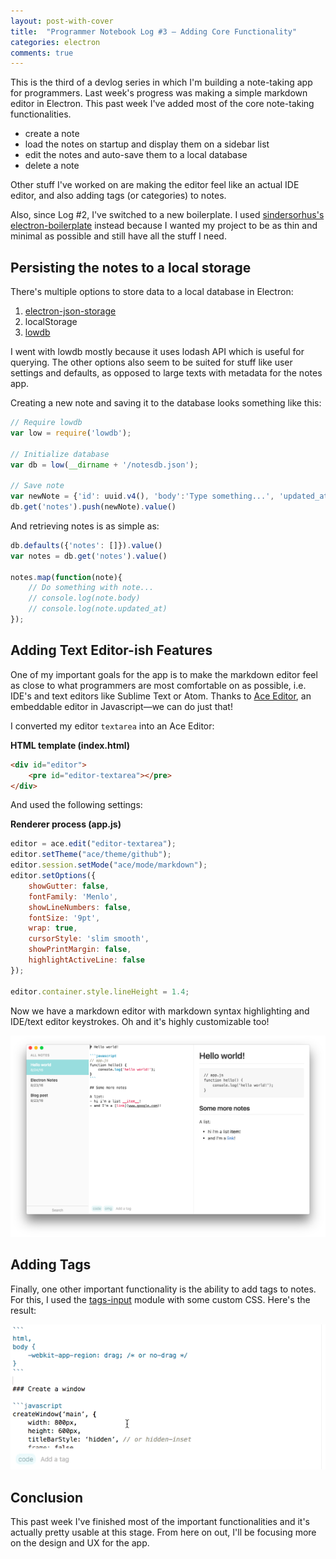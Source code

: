 ```yaml
---
layout: post-with-cover
title:  "Programmer Notebook Log #3 – Adding Core Functionality"
categories: electron
comments: true
---
```


This is the third of a devlog series in which I'm building a note-taking app for programmers. Last week's progress was making a simple markdown editor in Electron. This past week I've added most of the core note-taking functionalities.

- create a note
- load the notes on startup and display them on a sidebar list
- edit the notes and auto-save them to a local database
- delete a note

Other stuff I've worked on are making the editor feel like an actual IDE editor, and also adding tags (or categories) to notes.

Also, since Log #2, I've switched to a new boilerplate. I used [sindersorhus's electron-boilerplate](http://github.com/sindresorhus/electron-boilerplate) instead because I wanted my project to be as thin and minimal as possible and still have all the stuff I need.

## Persisting the notes to a local storage

There's multiple options to store data to a local database in Electron:

1. [electron-json-storage](https://github.com/jviotti/electron-json-storage)
2. localStorage
3. [lowdb](https://github.com/typicode/lowdb)

I went with lowdb mostly because it uses lodash API which is useful for querying. The other options also seem to be suited for stuff like user settings and defaults, as opposed to large texts with metadata for the notes app.

Creating a new note and saving it to the database looks something like this:

```javascript
// Require lowdb
var low = require('lowdb');

// Initialize database
var db = low(__dirname + '/notesdb.json');

// Save note
var newNote = {'id': uuid.v4(), 'body':'Type something...', 'updated_at': new Date().getTime()}
db.get('notes').push(newNote).value()
```

And retrieving notes is as simple as:

```javascript
db.defaults({'notes': []}).value()
var notes = db.get('notes').value()

notes.map(function(note){
    // Do something with note...
    // console.log(note.body)
    // console.log(note.updated_at)
});
```

## Adding Text Editor-ish Features

One of my important goals for the app is to make the markdown editor feel as close to what programmers are most comfortable on as possible, i.e. IDE's and text editors like Sublime Text or Atom. Thanks to [Ace Editor](https://ace.c9.io), an embeddable editor in Javascript—we can do just that!

I converted my editor `textarea` into an Ace Editor:

__HTML template (index.html)__

```html
<div id="editor">
	<pre id="editor-textarea"></pre>
</div>
```

And used the following settings:

__Renderer process (app.js)__

```javascript
editor = ace.edit("editor-textarea");
editor.setTheme("ace/theme/github");
editor.session.setMode("ace/mode/markdown");
editor.setOptions({
	showGutter: false,
	fontFamily: 'Menlo',
	showLineNumbers: false,
	fontSize: '9pt',
	wrap: true,
	cursorStyle: 'slim smooth',
	showPrintMargin: false,
	highlightActiveLine: false
});

editor.container.style.lineHeight = 1.4;
```

Now we have a markdown editor with markdown syntax highlighting and IDE/text editor keystrokes. Oh and it's highly customizable too!

![](/images/prog-notebook3/editor.png)

## Adding Tags

Finally, one other important functionality is the ability to add tags to notes. For this, I used the [tags-input](https://github.com/developit/tags-input) module with some custom CSS. Here's the result:

<img src="/images/prog-notebook3/tags.gif" class="shadowed">

## Conclusion

This past week I've finished most of the important functionalities and it's actually pretty usable at this stage. From here on out, I'll be focusing more on the design and UX for the app.